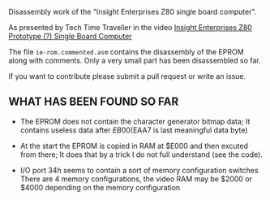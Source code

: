 Disassembly work of the "Insight Enterprises Z80 single board computer".

As presented by Tech Time Traveller in the video [Insight Enterprises Z80 Prototype (?) Single Board Computer](https://www.youtube.com/watch?v=_z1kBb-Zwpg)

The file `ie-rom.commented.asm` contains the disassembly of the EPROM along with comments.
Only a very small part has been disassembled so far.

If you want to contribute please submit a pull request or write an issue.

## WHAT HAS BEEN FOUND SO FAR

- The EPROM does not contain the character generator bitmap data;
  It contains useless data after $EB00 ($EAA7 is last meaningful data byte)

- At the start the EPROM is copied in RAM at $E000 and then excuted from there;
  It does that by a trick I do not full understand (see the code).

- I/O port 34h seems to contain a sort of memory configuration switches
  There are 4 memory configurations, the video RAM may be $2000 or $4000 depending
  on the memory configuration




